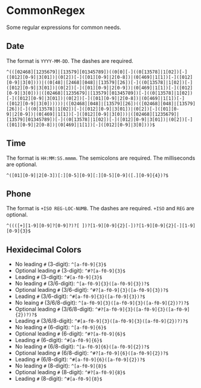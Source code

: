 # CommonRegex
Some regular expressions for common needs.

## Date
The format is `YYYY-MM-DD`. The dashes are required.

```
^(([02468][1235679]|[13579][01345789])((0[0][-]((0[13578]|1[02])[-]([012][0-9]|3[01])|(0[2])[-]([01][0-9]|2[0-8])|(0[469]|1[1])[-]([012][0-9]|3[0])))|((0[48]|[2468][048]|[13579][26])[-]((0[13578]|1[02])[-]([012][0-9]|3[01])|(0[2])[-]([01][0-9]|2[0-9])|(0[469]|1[1])[-]([012][0-9]|3[0]))|([02468][1235679]|[13579][01345789])[-]((0[13578]|1[02])[-]([012][0-9]|3[01])|(0[2])[-]([01][0-9]|2[0-8])|(0[469]|1[1])[-]([012][0-9]|3[0])))))|([02468][048]|[13579][26])(([02468][048]|[13579][26])[-]((0[13578]|1[02])[-]([012][0-9]|3[01])|(0[2])[-]([01][0-9]|2[0-9])|(0[469]|1[1])[-]([012][0-9]|3[0]))|([02468][1235679]|[13579][01345789])[-]((0[13578]|1[02])[-]([012][0-9]|3[01])|(0[2])[-]([01][0-9]|2[0-8])|(0[469]|1[1])[-]([012][0-9]|3[0])))$
```

## Time
The format is `HH:MM:SS.mmmm`. The semicolons are required. The milliseconds are optional.

```
^([01][0-9]|2[0-3])[:][0-5][0-9][:][0-5][0-9]([.][0-9]{4})?$

```

## Phone
The format is `+ISO REG-LOC-NUMB`. The dashes are required. `+ISO` and `REG` are optional.

```
^((([+][1-9][0-9]?[0-9]?)?[ ])?[1-9][0-9]{2}[-])?[1-9][0-9]{2}[-][1-9][0-9]{3}$
```

## Hexidecimal Colors

* No leading `#` (3-digit): `^[a-f0-9]{3}$`
* Optional leading `#` (3-digit): `^#?[a-f0-9]{3}$`
* Leading `#` (3-digit): `^#[a-f0-9]{3}$`
* No leading `#` (3/6-digit): `^[a-f0-9]{3}([a-f0-9]{3})?$`
* Optional leading `#` (3/6-digit): `^#?[a-f0-9]{3}([a-f0-9]{3})?$`
* Leading `#` (3/6-digit): `^#[a-f0-9]{3}([a-f0-9]{3})?$`
* No leaing `#` (3/6/8-digit): `^[a-f0-9]{3}([a-f0-9]{3}([a-f0-9]{2})?)?$`
* Optional leading `#` (3/6/8-digit): `^#?[a-f0-9]{3}([a-f0-9]{3}([a-f0-9]{2})?)?$`
* Leading `#` (3/6/8-digit): `^#[a-f0-9]{3}([a-f0-9]{3}([a-f0-9]{2})?)?$`
* No leading `#` (6-digit): `^[a-f0-9]{6}$`
* Optional leading `#` (6-digit): `^#?[a-f0-9]{6}$`
* Leading `#` (6-digit): `^#[a-f0-9]{6}$`
* No leading `#` (6/8-digit): `^[a-f0-9]{6}([a-f0-9]{2})?$`
* Optional leading `#` (6/8-digit): `^#?[a-f0-9]{6}([a-f0-9]{2})?$`
* Leading `#` (6/8-digit): `^#[a-f0-9]{6}([a-f0-9]{2})?$`
* No leading `#` (8-digit): `^[a-f0-9]{8}$`
* Optional leading `#` (8-digit): `^#?[a-f0-9]{8}$`
* Leading `#` (8-digit): `^#[a-f0-9]{8}$`
